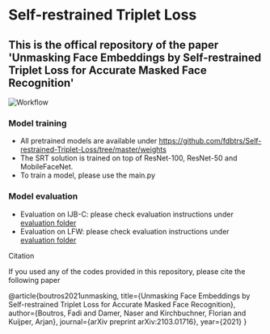 # Self-restrained Triplet Loss

## This is the offical repository of the paper 'Unmasking Face Embeddings by Self-restrained Triplet Loss for Accurate Masked Face Recognition'


![Workflow](https://raw.githubusercontent.com/fdbtrs/Self-restrained-Triplet-Loss/master/images/workflow.png)



### Model training
- All pretrained models are available under https://github.com/fdbtrs/Self-restrained-Triplet-Loss/tree/master/weights
- The SRT solution is trained on top of ResNet-100, ResNet-50 and MobileFaceNet.
- To train a model, please use the main.py

### Model evaluation
-  Evaluation on IJB-C: please check evaluation instructions under [evaluation folder](https://github.com/fdbtrs/Self-restrained-Triplet-Loss/tree/master/evaluation/ijbc)
-  Evaluation on LFW: please check evaluation instructions under [evaluation folder](https://github.com/fdbtrs/Self-restrained-Triplet-Loss/tree/master/evaluation/lfw)

Citation

If you used any of the codes provided in this repository, please cite the following paper

@article{boutros2021unmasking,
  title={Unmasking Face Embeddings by Self-restrained Triplet Loss for Accurate Masked Face Recognition},
  author={Boutros, Fadi and Damer, Naser and Kirchbuchner, Florian and Kuijper, Arjan},
  journal={arXiv preprint arXiv:2103.01716},
  year={2021}
}
